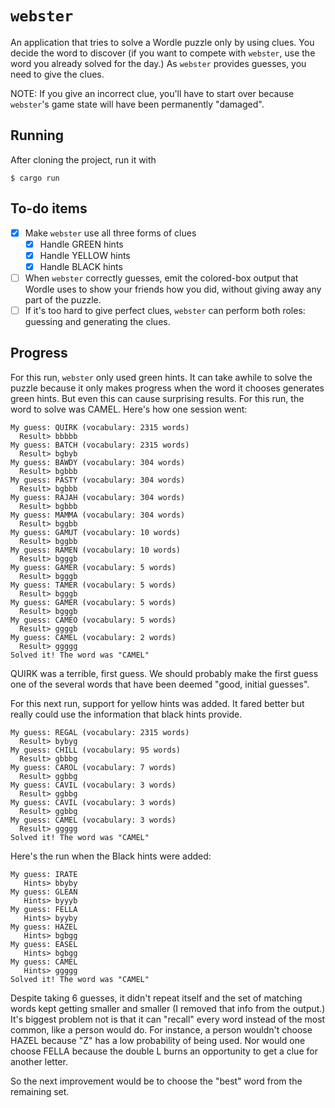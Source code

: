 # `webster`

An application that tries to solve a Wordle puzzle only by using
clues. You decide the word to discover (if you want to compete with
`webster`, use the word you already solved for the day.) As `webster`
provides guesses, you need to give the clues.

NOTE: If you give an incorrect clue, you'll have to start over because
`webster`'s game state will have been permanently "damaged".

## Running

After cloning the project, run it with

```
$ cargo run
```

## To-do items

- [X] Make `webster` use all three forms of clues
  - [X] Handle GREEN hints
  - [X] Handle YELLOW hints
  - [X] Handle BLACK hints
- [ ] When `webster` correctly guesses, emit the colored-box output
  that Wordle uses to show your friends how you did, without giving
  away any part of the puzzle.
- [ ] If it's too hard to give perfect clues, `webster` can perform
  both roles: guessing and generating the clues.

## Progress

For this run, `webster` only used green hints. It can take awhile to
solve the puzzle because it only makes progress when the word it
chooses generates green hints. But even this can cause surprising
results. For this run, the word to solve was CAMEL. Here's how one
session went:

```
My guess: QUIRK (vocabulary: 2315 words)
  Result> bbbbb
My guess: BATCH (vocabulary: 2315 words)
  Result> bgbyb
My guess: BAWDY (vocabulary: 304 words)
  Result> bgbbb
My guess: PASTY (vocabulary: 304 words)
  Result> bgbbb
My guess: RAJAH (vocabulary: 304 words)
  Result> bgbbb
My guess: MAMMA (vocabulary: 304 words)
  Result> bggbb
My guess: GAMUT (vocabulary: 10 words)
  Result> bggbb
My guess: RAMEN (vocabulary: 10 words)
  Result> bgggb
My guess: GAMER (vocabulary: 5 words)
  Result> bgggb
My guess: TAMER (vocabulary: 5 words)
  Result> bgggb
My guess: GAMER (vocabulary: 5 words)
  Result> bgggb
My guess: CAMEO (vocabulary: 5 words)
  Result> ggggb
My guess: CAMEL (vocabulary: 2 words)
  Result> ggggg
Solved it! The word was "CAMEL"
```

QUIRK was a terrible, first guess. We should probably make the first
guess one of the several words that have been deemed "good, initial
guesses".

For this next run, support for yellow hints was added. It fared better
but really could use the information that black hints provide.

```
My guess: REGAL (vocabulary: 2315 words)
  Result> bybyg
My guess: CHILL (vocabulary: 95 words)
  Result> gbbbg
My guess: CAROL (vocabulary: 7 words)
  Result> ggbbg
My guess: CAVIL (vocabulary: 3 words)
  Result> ggbbg
My guess: CAVIL (vocabulary: 3 words)
  Result> ggbbg
My guess: CAMEL (vocabulary: 3 words)
  Result> ggggg
Solved it! The word was "CAMEL"
```

Here's the run when the Black hints were added:

```
My guess: IRATE
   Hints> bbyby
My guess: GLEAN
   Hints> byyyb
My guess: FELLA
   Hints> byyby
My guess: HAZEL
   Hints> bgbgg
My guess: EASEL
   Hints> bgbgg
My guess: CAMEL
   Hints> ggggg
Solved it! The word was "CAMEL"
```

Despite taking 6 guesses, it didn't repeat itself and the set of
matching words kept getting smaller and smaller (I removed that info
from the output.) It's biggest problem not is that it can "recall"
every word instead of the most common, like a person would do. For
instance, a person wouldn't choose HAZEL because "Z" has a low
probability of being used. Nor would one choose FELLA because the
double L burns an opportunity to get a clue for another letter.

So the next improvement would be to choose the "best" word from the
remaining set.
